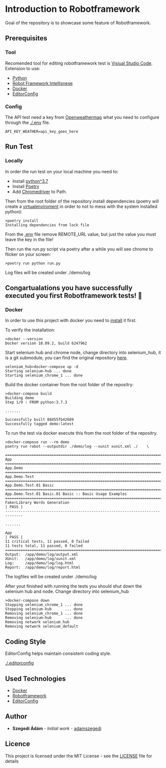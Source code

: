 # Introduction to Robotframework

Goal of the repository is to showcase some feature of Robotframework.

## Prerequisites

### Tool
Recomended tool for editing robotframework test is [Visiual Studio Code](https://code.visualstudio.com/).   
Extension to use:
- [Python](https://marketplace.visualstudio.com/items?itemName=ms-python.python)
- [Robot Framework Intellisnese](https://marketplace.visualstudio.com/items?itemName=TomiTurtiainen.rf-intellisense)
- [Docker](https://marketplace.visualstudio.com/items?itemName=ms-azuretools.vscode-docker)
- [EditorConfig](https://marketplace.visualstudio.com/items?itemName=EditorConfig.EditorConfig)

### Config
The API test need a key from [Openweathermap](https://openweathermap.org/appid) what you need to configure through the [./.env](.env) file.

```
API_KEY_WEATHER=api_key_goes_here
```


## Run Test

### Locally
In order the run test on your local machine you need to:
- Install [python^3.7](https://www.python.org/downloads/)
- Install [Poetry](https://poetry.eustace.io/docs/#installation)
- Add [Chromedriver](https://chromedriver.chromium.org/getting-started) to Path.

Then from the root folder of the repository install dependencies (poetry will create a
[virtualenviroment](https://docs.python.org/3/tutorial/venv.html) in order to not to mess with the system installed python):

```
>poetry install
Installing dependencies from lock file
```

From the [.env](./.env) file remove REMOTE_URL value, but just the value you must leave the key in the file!

Then run the run.py script via poetry after a while you will see chrome to flicker on your screen:
```
>poetry run python run.py
```
Log files will be created under ./demo/log

## Congartualations you have successfully executed you first Robotframework tests! :clap:

### Docker

In order to use this project with docker you need to [install](https://docs.docker.com/install/) it first.

To verify the installation:

```
>docker --version
Docker version 18.09.2, build 6247962
```

Start selenium hub and chrome node, change directory into selenium_hub,
it is a git submodule, you can find the original repository [here](https://grgitlab.grepton.hu/qa/selenium_hub).

```
selenium_hub>docker-compose up -d
Starting selenium-hub ... done
Starting selenium_chrome_1 ... done
```

Build the docker container from the root folder of the repositry:
```
>docker-compose build
Building demo
Step 1/9 : FROM python:3.7.3

.......

Successfully built 88d55fb42689
Successfully tagged demo:latest
```

To run the test via docker execute this from the root folder of the repositry.
```
>docker-compose run --rm demo
poetry run robot --outputdir ./demo/log --xunit xunit.xml ./    \

==============================================================================
App
==============================================================================
App.Demo
==============================================================================
App.Demo.Test
==============================================================================
App.Demo.Test.01 Basic
==============================================================================
App.Demo.Test.01 Basic.01 Basic :: Basic Usage Examples
==============================================================================
FakerLibrary Words Generation                                         | PASS |
------------------------------------------------------------------------------

.......

App                                                                   | PASS |
11 critical tests, 11 passed, 0 failed
11 tests total, 11 passed, 0 failed
==============================================================================
Output:  /app/demo/log/output.xml
XUnit:   /app/demo/log/xunit.xml
Log:     /app/demo/log/log.html
Report:  /app/demo/log/report.html

```
The logfiles will be created under ./demo/log

After yout finished with running the tests you should shut down the selenium hub and node.
Change directory into selenium_hub
```
>docker-compose down
Stopping selenium_chrome_1 ... done
Stopping selenium-hub      ... done
Removing selenium_chrome_1 ... done
Removing selenium-hub      ... done
Removing network selenium_hub
Removing network selenium_default
```

## Coding Style

EditorConfig helps maintain consistent coding style.

[./.editorconfig](.editorconfig)

## Used Technologies

* [Docker](https://docker.com)
* [Robotframework](https://robotframework.org)
* [EditorConfig](https://editorconfig.org)

## Author

* **Szegedi Ádám** - *Initial work* - [adamszegedi](https://github.com/adamszegedi)

## Licence

This project is licensed under the MIT License - see the [LICENSE](LICENSE) file for details
